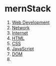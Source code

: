 # mernStack

1. [Web Development](<WEB DEVELOPMENT INTRO.md>)
2. [Network](NETWORK.md)
3. [Internet](INTERNET.md)
4. [HTML](<HTML (HYPERTEXT MARKUP LANGUAGE).md>)
5. [CSS](<CSS (CASCADING STYLE SHEET).md>)
6. [JavaScript](JAVASCRIPT.md)
7. [DOM](DOM.md)
8. 